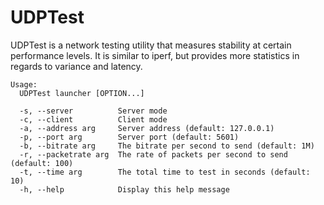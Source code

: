 # UDPTest
UDPTest is a network testing utility that measures stability at certain performance levels. It is similar to iperf, but provides more statistics in regards to variance and latency.

```
Usage:
  UDPTest launcher [OPTION...]

  -s, --server          Server mode
  -c, --client          Client mode
  -a, --address arg     Server address (default: 127.0.0.1)
  -p, --port arg        Server port (default: 5601)
  -b, --bitrate arg     The bitrate per second to send (default: 1M)
  -r, --packetrate arg  The rate of packets per second to send (default: 100)
  -t, --time arg        The total time to test in seconds (default: 10)
  -h, --help            Display this help message
  ```
